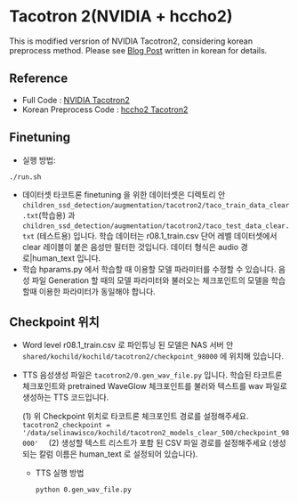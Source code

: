 # Tacotron 2(NVIDIA + hccho2)
This is modified versrion of NVIDIA Tacotron2, considering korean preprocess method.
Please see [Blog Post](https://joungheekim.github.io/2021/04/01/code-review/) written in korean for details.

## Reference
- Full Code : [NVIDIA Tacotron2](https://github.com/JoungheeKim/tacotron2)
- Korean Preprocess Code : [hccho2 Tacotron2](https://github.com/hccho2/Tacotron2-Wavenet-Korean-TTS)


## Finetuning
- 실행 방법:
```
./run.sh
```
- 데이터셋
    타코트론 finetuning 을 위한 데이터셋은 디렉토리 안 `children_ssd_detection/augmentation/tacotron2/taco_train_data_clear.txt`(학습용) 과 `children_ssd_detection/augmentation/tacotron2/taco_test_data_clear.txt` (테스트용) 입니다. 학습 데이터는 r08.1_train.csv 단어 레벨 데이터셋에서 clear 레이블이 붙은 음성만 필터한 것입니다. 데이터 형식은 audio 경로|human_text 입니다.
- 학습
    hparams.py 에서 학습할 때 이용할 모델 파라미터를 수정할 수 있습니다. 
    음성 파일 Generation 할 때의 모델 파라미터와 불러오는 체크포인트의 모델을 학습할때 이용한 파라미터가 동일해야 합니다.
    

## Checkpoint 위치
- Word level r08.1_train.csv 로 파인튜닝 된 모델은 NAS 서버 안
`
shared/kochild/kochild/tacotron2/checkpoint_98000
`
에 위치해 있습니다.

- TTS 음성생성 파일은 
`
tacotron2/0.gen_wav_file.py
`
입니다. 
학습된 타코트론 체크포인트와 pretrained WaveGlow 체크포인트를 불러와 텍스트를 wav 파일로 생성하는 TTS 코드입니다.

    (1) 위 Checkpoint 위치로 타코트론 체크포인트 경로를 설정해주세요.
    `
    tacotron2_checkpoint = '/data/selinawisco/kochild/tacotron2_models_clear_500/checkpoint_98000'  
    `
    (2) 생성할 텍스트 리스트가 포함 된 CSV 파일 경로를 설정해주세요 (생성되는 칼럼 이름은 human_text 로 설정되어 있습니다).

    - TTS 실행 방법
        ```
        python 0.gen_wav_file.py
        ```

